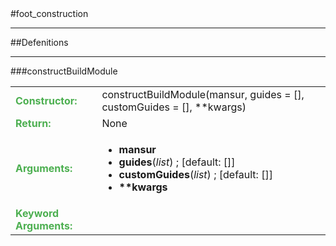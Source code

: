 <body>
#foot_construction
<hr width = 100%>
##Defenitions
<hr width = 100%>
###constructBuildModule
<font size = 3pt>
<table>
<tr><td><b><font color = #4caf50>Constructor:  </font></b></td><td>constructBuildModule(mansur, guides = [], customGuides = [], **kwargs)</td></tr>
<tr><td><b><font color = #4caf50>Return:  </font></b></td><td>None</td></tr>
<tr><td><b><font color = #4caf50>Arguments:  </font></b></td>
<td><ul>
<li><b>mansur</b></li>
<li><b>guides</b>(<i>list</i>) ; [default: []]</li>
<li><b>customGuides</b>(<i>list</i>) ; [default: []]</li>
<li><b>**kwargs</b></li>
</ul></td>
</tr>
<tr width=150px><td><b><font color = #4caf50>Keyword Arguments:  </font></b></td>
</tr>
</table></font>
